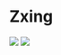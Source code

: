 # Zxing
[![](https://img.shields.io/badge/platform-android-orange.svg)](https://github.com/hacknife/zxing)  [![](https://img.shields.io/badge/version-1.0.3--alpha3-brightgreen.svg)](https://github.com/hacknife/zxing)<br/>